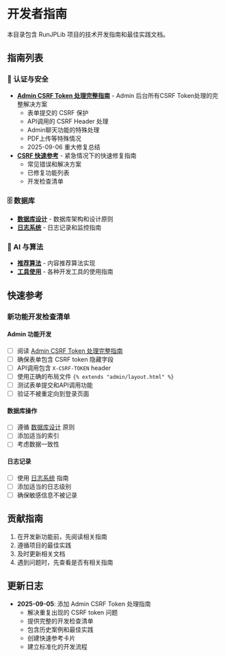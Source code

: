 # 开发者指南

本目录包含 RunJPLib 项目的技术开发指南和最佳实践文档。

## 指南列表

### 🔐 认证与安全
- **[Admin CSRF Token 处理完整指南](admin_csrf_handling.md)** - Admin 后台所有CSRF Token处理的完整解决方案
  - 表单提交的 CSRF 保护
  - API调用的 CSRF Header 处理
  - Admin聊天功能的特殊处理
  - PDF上传等特殊情况
  - 2025-09-06 重大修复总结
- **[CSRF 快速参考](CSRF_QUICK_REFERENCE.md)** - 紧急情况下的快速修复指南
  - 常见错误和解决方案
  - 已修复功能列表
  - 开发检查清单

### 🗄️ 数据库
- **[数据库设计](database_design.md)** - 数据库架构和设计原则
- **[日志系统](logging.md)** - 日志记录和监控指南

### 🤖 AI 与算法
- **[推荐算法](recommendation_algorithm.md)** - 内容推荐算法实现
- **[工具使用](tools.md)** - 各种开发工具的使用指南

## 快速参考

### 新功能开发检查清单

#### Admin 功能开发
- [ ] 阅读 [Admin CSRF Token 处理完整指南](admin_csrf_handling.md)
- [ ] 确保表单包含 CSRF token 隐藏字段
- [ ] API调用包含 `X-CSRF-TOKEN` header
- [ ] 使用正确的布局文件 `{% extends "admin/layout.html" %}`
- [ ] 测试表单提交和API调用功能
- [ ] 验证不被重定向到登录页面

#### 数据库操作
- [ ] 遵循 [数据库设计](database_design.md) 原则
- [ ] 添加适当的索引
- [ ] 考虑数据一致性

#### 日志记录
- [ ] 使用 [日志系统](logging.md) 指南
- [ ] 添加适当的日志级别
- [ ] 确保敏感信息不被记录

## 贡献指南

1. 在开发新功能前，先阅读相关指南
2. 遵循项目的最佳实践
3. 及时更新相关文档
4. 遇到问题时，先查看是否有相关指南

## 更新日志

- **2025-09-05**: 添加 Admin CSRF Token 处理指南
  - 解决重复出现的 CSRF token 问题
  - 提供完整的开发检查清单
  - 包含历史案例和最佳实践
  - 创建快速参考卡片
  - 建立标准化的开发流程
